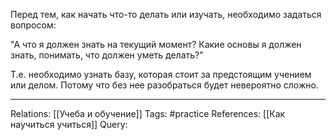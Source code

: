 Перед тем, как начать что-то делать или изучать, необходимо задаться вопросом:

"А что я должен знать на текущий момент? Какие основы я должен знать, понимать, что должен уметь делать?"

Т.е. необходимо узнать базу, которая стоит за предстоящим учением или делом. Потому что без нее разобраться будет невероятно сложно. 

___
Relations: [[Учеба и обучение]] 
Tags: #practice 
References: [[Как научиться учиться]] 
Query: 